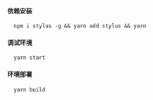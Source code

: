 #### 依赖安装
```
  npm i stylus -g && yarn add stylus && yarn
```
#### 调试环境
```
  yarn start
```
#### 环境部署
```
  yarn build
```